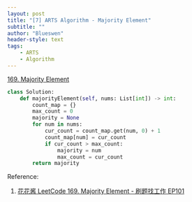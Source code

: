 ```yaml
---
layout: post
title: "[7] ARTS Algorithm - Majority Element"
subtitle: ""
author: "Blueswen"
header-style: text
tags:
    - ARTS
    - Algorithm
---
```


[169. Majority Element](https://leetcode.com/problems/majority-element/)

```python
class Solution:
    def majorityElement(self, nums: List[int]) -> int:
        count_map = {}
        max_count = 0
        majority = None
        for num in nums:
            cur_count = count_map.get(num, 0) + 1
            count_map[num] = cur_count
            if cur_count > max_count:
                majority = num
                max_count = cur_count
        return majority
```

Reference:

1. [花花酱 LeetCode 169. Majority Element - 刷题找工作 EP101](https://youtu.be/LPIvL-jvGdA)
